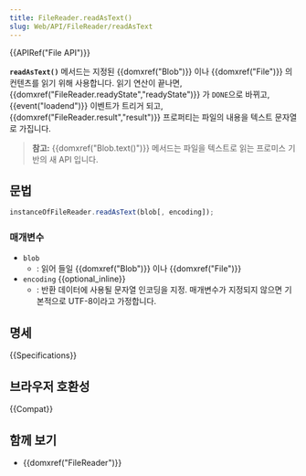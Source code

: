 ```yaml
---
title: FileReader.readAsText()
slug: Web/API/FileReader/readAsText
---
```


{{APIRef("File API")}}

**`readAsText()`** 메서드는 지정된 {{domxref("Blob")}} 이나 {{domxref("File")}} 의 컨텐츠를 읽기 위해 사용합니다. 읽기 연산이 끝나면, {{domxref("FileReader.readyState","readyState")}} 가 `DONE`으로 바뀌고, {{event("loadend")}} 이벤트가 트리거 되고, {{domxref("FileReader.result","result")}} 프로퍼티는 파일의 내용을 텍스트 문자열로 가집니다.

> **참고:** {{domxref("Blob.text()")}} 메서드는 파일을 텍스트로 읽는 프로미스 기반의 새 API 입니다.

## 문법

```js
instanceOfFileReader.readAsText(blob[, encoding]);
```

### 매개변수

- `blob`
  - : 읽어 들일 {{domxref("Blob")}} 이나 {{domxref("File")}}
- `encoding` {{optional_inline}}
  - : 반환 데이터에 사용될 문자열 인코딩을 지정. 매개변수가 지정되지 않으면 기본적으로 UTF-8이라고 가정합니다.

## 명세

{{Specifications}}

## 브라우저 호환성

{{Compat}}

## 함께 보기

- {{domxref("FileReader")}}
